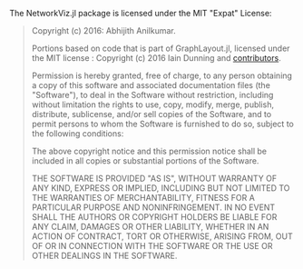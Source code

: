 The NetworkViz.jl package is licensed under the MIT "Expat" License:

> Copyright (c) 2016: Abhijith Anilkumar.
>
>Portions based on code that is part of GraphLayout.jl, licensed under the MIT license : Copyright (c) 2016 Iain Dunning and [contributors](https://github.com/IainNZ/GraphLayout.jl/graphs/contributors).
>
> Permission is hereby granted, free of charge, to any person obtaining
> a copy of this software and associated documentation files (the
> "Software"), to deal in the Software without restriction, including
> without limitation the rights to use, copy, modify, merge, publish,
> distribute, sublicense, and/or sell copies of the Software, and to
> permit persons to whom the Software is furnished to do so, subject to
> the following conditions:
>
> The above copyright notice and this permission notice shall be
> included in all copies or substantial portions of the Software.
>
> THE SOFTWARE IS PROVIDED "AS IS", WITHOUT WARRANTY OF ANY KIND,
> EXPRESS OR IMPLIED, INCLUDING BUT NOT LIMITED TO THE WARRANTIES OF
> MERCHANTABILITY, FITNESS FOR A PARTICULAR PURPOSE AND NONINFRINGEMENT.
> IN NO EVENT SHALL THE AUTHORS OR COPYRIGHT HOLDERS BE LIABLE FOR ANY
> CLAIM, DAMAGES OR OTHER LIABILITY, WHETHER IN AN ACTION OF CONTRACT,
> TORT OR OTHERWISE, ARISING FROM, OUT OF OR IN CONNECTION WITH THE
> SOFTWARE OR THE USE OR OTHER DEALINGS IN THE SOFTWARE.
